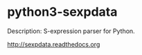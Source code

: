python3-sexpdata
================

Description:
S-expression parser for Python.

http://sexpdata.readthedocs.org
